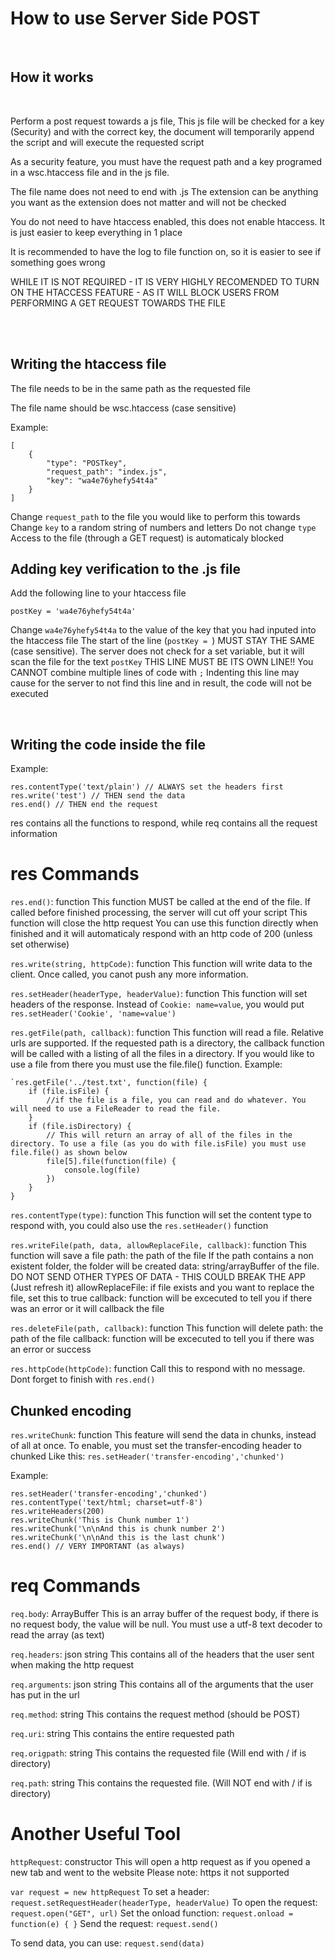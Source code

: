 
<h1>How to use Server Side POST</h1>
<br>
<h2>How it works</h2>
<br>
<p>Perform a post request towards a js file, This js file will be checked for a key (Security) and with the correct key, the document will temporarily append the script and will execute the requested script</h2>
<br>
<p>As a security feature, you must have the request path and a key programed in a wsc.htaccess file and in the js file.</p>
<p>The file name does not need to end with .js  The extension can be anything you want as the extension does not matter and will not be checked</p>
<p>You do not need to have htaccess enabled, this does not enable htaccess. It is just easier to keep everything in 1 place</p>
<p>It is recommended to have the log to file function on, so it is easier to see if something goes wrong</p>
<p>WHILE IT IS NOT REQUIRED - IT IS VERY HIGHLY RECOMENDED TO TURN ON THE HTACCESS FEATURE - AS IT WILL BLOCK USERS FROM PERFORMING A GET REQUEST TOWARDS THE FILE</p>
<br><br>
<h2>Writing the htaccess file</h2>
<p>The file needs to be in the same path as the requested file</p>
<p>The file name should be wsc.htaccess (case sensitive)</p>
<p>Example:</p>

```
[
    {
        "type": "POSTkey",
        "request_path": "index.js",
        "key": "wa4e76yhefy54t4a"
    }
]
```
Change `request_path` to the file you would like to perform this towards
Change `key` to a random string of numbers and letters
Do not change `type`
Access to the file (through a GET request) is automaticaly blocked

<h2>Adding key verification to the .js file</h2>
<p>Add the following line to your htaccess file</p>

```
postKey = 'wa4e76yhefy54t4a'
```
Change `wa4e76yhefy54t4a` to the value of the key that you had inputed into the htaccess file
The start of the line (`postKey = `) MUST STAY THE SAME (case sensitive). The server does not check for a set variable, but it will scan the file for the text `postKey`
THIS LINE MUST BE ITS OWN LINE!! You CANNOT combine multiple lines of code with `;`
Indenting this line may cause for the server to not find this line and in result, the code will not be executed

<br>
<h2>Writing the code inside the file</h2>

Example:
```
res.contentType('text/plain') // ALWAYS set the headers first
res.write('test') // THEN send the data
res.end() // THEN end the request
```
res contains all the functions to respond, while req contains all the request information

<h1>res Commands</h1>

`res.end()`: function
This function MUST be called at the end of the file. If called before finished processing, the server will cut off your script
This function will close the http request
You can use this function directly when finished and it will automaticaly respond with an http code of 200 (unless set otherwise)

`res.write(string, httpCode)`: function
This function will write data to the client. Once called, you canot push any more information.

`res.setHeader(headerType, headerValue)`: function
This function will set headers of the response.
Instead of `Cookie: name=value`, you would put `res.setHeader('Cookie', 'name=value')`

`res.getFile(path, callback)`: function
This function will read a file. Relative urls are supported.
If the requested path is a directory, the callback function will be called with a listing of all the files in a directory. If you would like to use a file from there you must use the file.file() function.
Example: 
```
`res.getFile('../test.txt', function(file) {
	if (file.isFile) {
		//if the file is a file, you can read and do whatever. You will need to use a FileReader to read the file.
	}
	if (file.isDirectory) {
		// This will return an array of all of the files in the directory. To use a file (as you do with file.isFile) you must use file.file() as shown below
		file[5].file(function(file) {
			console.log(file)
		})
	}
}
```

`res.contentType(type)`: function
This function will set the content type to respond with, you could also use the `res.setHeader()` function

`res.writeFile(path, data, allowReplaceFile, callback)`: function
This function will save a file
path: the path of the file
If the path contains a non existent folder, the folder will be created
data: string/arrayBuffer of the file. DO NOT SEND OTHER TYPES OF DATA - THIS COULD BREAK THE APP (Just refresh it)
allowReplaceFile: if file exists and you want to replace the file, set this to true
callback: function will be excecuted to tell you if there was an error or it will callback the file

`res.deleteFile(path, callback)`: function
This function will delete
path: the path of the file
callback: function will be excecuted to tell you if there was an error or success

`res.httpCode(httpCode)`: function
Call this to respond with no message. Dont forget to finish with `res.end()`

<h2>Chunked encoding</h2>

`res.writeChunk`: function
This feature will send the data in chunks, instead of all at once.
To enable, you must set the transfer-encoding header to chunked
Like this: `res.setHeader('transfer-encoding','chunked')`

Example:

```
res.setHeader('transfer-encoding','chunked')
res.contentType('text/html; charset=utf-8')
res.writeHeaders(200)
res.writeChunk('This is Chunk number 1')
res.writeChunk('\n\nAnd this is chunk number 2')
res.writeChunk('\n\nAnd this is the last chunk')
res.end() // VERY IMPORTANT (as always)
```

<h1>req Commands</h1>

`req.body`: ArrayBuffer
This is an array buffer of the request body, if there is no request body, the value will be null.
You must use a utf-8 text decoder to read the array (as text)

`req.headers`: json string
This contains all of the headers that the user sent when making the http request

`req.arguments`: json string
This contains all of the arguments that the user has put in the url

`req.method`: string
This contains the request method (should be POST)

`req.uri`: string
This contains the entire requested path

`req.origpath`: string
This contains the requested file (Will end with / if is directory)

`req.path`: string
This contains the requested file. (Will NOT end with / if is directory)


<h1>Another Useful Tool</h1>

`httpRequest`: constructor
This will open a http request as if you opened a new tab and went to the website
Please note: https it not supported

`var request = new httpRequest`
To set a header: `request.setRequestHeader(headerType, headerValue)`
To open the request: `request.open("GET", url)`
Set the onload function: `request.onload = function(e) { }`
Send the request: `request.send()`

To send data, you can use: `request.send(data)`
